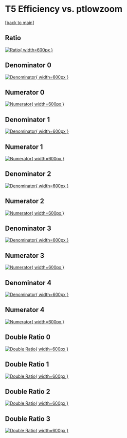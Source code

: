 # T5 Efficiency vs. ptlowzoom

[[back to main](./)]



## Ratio

[![Ratio](../mtv/var/T5_vtr_13_-1_eff_ptlowzoom.png){ width=600px }](../mtv/var/T5_vtr_13_-1_eff_ptlowzoom.pdf)

## Denominator 0

[![Denominator](../mtv/den/T5_vtr_13_-1_eff_ptlowzoom_den0.png){ width=600px }](../mtv/den/T5_vtr_13_-1_eff_ptlowzoom_den0.pdf)

## Numerator 0

[![Numerator](../mtv/num/T5_vtr_13_-1_eff_ptlowzoom_num0.png){ width=600px }](../mtv/num/T5_vtr_13_-1_eff_ptlowzoom_num0.pdf)

## Denominator 1

[![Denominator](../mtv/den/T5_vtr_13_-1_eff_ptlowzoom_den1.png){ width=600px }](../mtv/den/T5_vtr_13_-1_eff_ptlowzoom_den1.pdf)

## Numerator 1

[![Numerator](../mtv/num/T5_vtr_13_-1_eff_ptlowzoom_num1.png){ width=600px }](../mtv/num/T5_vtr_13_-1_eff_ptlowzoom_num1.pdf)

## Denominator 2

[![Denominator](../mtv/den/T5_vtr_13_-1_eff_ptlowzoom_den2.png){ width=600px }](../mtv/den/T5_vtr_13_-1_eff_ptlowzoom_den2.pdf)

## Numerator 2

[![Numerator](../mtv/num/T5_vtr_13_-1_eff_ptlowzoom_num2.png){ width=600px }](../mtv/num/T5_vtr_13_-1_eff_ptlowzoom_num2.pdf)

## Denominator 3

[![Denominator](../mtv/den/T5_vtr_13_-1_eff_ptlowzoom_den3.png){ width=600px }](../mtv/den/T5_vtr_13_-1_eff_ptlowzoom_den3.pdf)

## Numerator 3

[![Numerator](../mtv/num/T5_vtr_13_-1_eff_ptlowzoom_num3.png){ width=600px }](../mtv/num/T5_vtr_13_-1_eff_ptlowzoom_num3.pdf)

## Denominator 4

[![Denominator](../mtv/den/T5_vtr_13_-1_eff_ptlowzoom_den4.png){ width=600px }](../mtv/den/T5_vtr_13_-1_eff_ptlowzoom_den4.pdf)

## Numerator 4

[![Numerator](../mtv/num/T5_vtr_13_-1_eff_ptlowzoom_num4.png){ width=600px }](../mtv/num/T5_vtr_13_-1_eff_ptlowzoom_num4.pdf)

## Double Ratio 0

[![Double Ratio](../mtv/ratio/T5_vtr_13_-1_eff_ptlowzoom_ratio0.png){ width=600px }](../mtv/ratio/T5_vtr_13_-1_eff_ptlowzoom_ratio0.pdf)

## Double Ratio 1

[![Double Ratio](../mtv/ratio/T5_vtr_13_-1_eff_ptlowzoom_ratio1.png){ width=600px }](../mtv/ratio/T5_vtr_13_-1_eff_ptlowzoom_ratio1.pdf)

## Double Ratio 2

[![Double Ratio](../mtv/ratio/T5_vtr_13_-1_eff_ptlowzoom_ratio2.png){ width=600px }](../mtv/ratio/T5_vtr_13_-1_eff_ptlowzoom_ratio2.pdf)

## Double Ratio 3

[![Double Ratio](../mtv/ratio/T5_vtr_13_-1_eff_ptlowzoom_ratio3.png){ width=600px }](../mtv/ratio/T5_vtr_13_-1_eff_ptlowzoom_ratio3.pdf)

